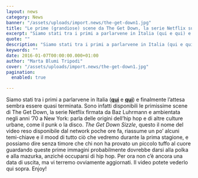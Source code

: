 ```yaml
---
layout: news
category: News
banner: "/assets/uploads/import.news/the-get-down1.jpg"
title: "Le prime (grandiose) scene da The Get Down, la serie Netflix sulle origini dell’hip hop"
excerpt: "Siamo stati tra i primi a parlarvene in Italia (qui e qui) e finalmente l’attesa sembra essere quasi terminata. Sono infatti disponibili le primissime scene di The Get Down, la serie Netflix firmata da Baz Luhrmann e ambientata negli anni ’70 a New York: parla delle origini dell’hip hop e di altre culture urbane, come il [&hellip"
quote: ""
description: "Siamo stati tra i primi a parlarvene in Italia (qui e qui) e finalmente l’attesa sembra essere quasi terminata. Sono infatti disponibili le primissime scene di The Get Down, la serie Netflix firmata da Baz Luhrmann e ambientata negli anni ’70 a New York: parla delle origini dell’hip hop e di altre culture urbane, come il [&hellip"
keywords: ""
date: 2016-01-07T00:00:00.000+01:00
author: "Marta Blumi Tripodi"
cover: "/assets/uploads/import.news/the-get-down1.jpg"
pagination:
  enabled: true

---
```


Siamo stati tra i primi a parlarvene in Italia (**[qui](https://hotmc.com/altro-che-empire-il-vero-telefilm-sullhip-hop-sara-the-get-down/)** e **[qui](https://hotmc.com/una-nuova-stagione-di-telefilm-sullhip-hop-ecco-quali-sono/)**) e finalmente l’attesa sembra essere quasi terminata. Sono infatti disponibili le primissime scene di The Get Down, la serie Netflix firmata da Baz Luhrmann e ambientata negli anni ’70 a New York: parla delle origini dell’hip hop e di altre culture urbane, come il punk o la disco. _The Get Down Sizzle_, questo il nome del video reso disponibile dal network poche ore fa, riassume un po’ alcuni temi-chiave e il mood di tutto ciò che vedremo durante la prima stagione, e possiamo dire senza timore che chi non ha provato un piccolo tuffo al cuore guardando queste prime immagini probabilmente dovrebbe darsi alla polka e alla mazurka, anziché occuparsi di hip hop. Per ora non c’è ancora una data di uscita, ma vi terremo ovviamente aggiornati. Il video potete vederlo qui sopra. Enjoy!
